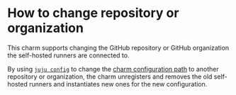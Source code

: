 # How to change repository or organization

This charm supports changing the GitHub repository or GitHub organization the self-hosted runners are connected to.

By using [`juju config`](https://juju.is/docs/juju/juju-config) to change the [charm configuration path](https://charmhub.io/github-runner/configure#path) to another repository or organization, the charm unregisters and removes the old self-hosted runners and instantiates new ones for the new configuration.